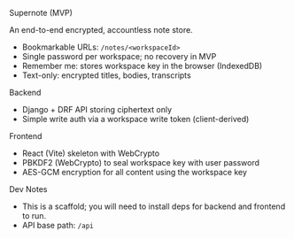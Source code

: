 Supernote (MVP)

An end-to-end encrypted, accountless note store.

- Bookmarkable URLs: `/notes/<workspaceId>`
- Single password per workspace; no recovery in MVP
- Remember me: stores workspace key in the browser (IndexedDB)
- Text-only: encrypted titles, bodies, transcripts

Backend
- Django + DRF API storing ciphertext only
- Simple write auth via a workspace write token (client-derived)

Frontend
- React (Vite) skeleton with WebCrypto
- PBKDF2 (WebCrypto) to seal workspace key with user password
- AES-GCM encryption for all content using the workspace key

Dev Notes
- This is a scaffold; you will need to install deps for backend and frontend to run.
- API base path: `/api`

